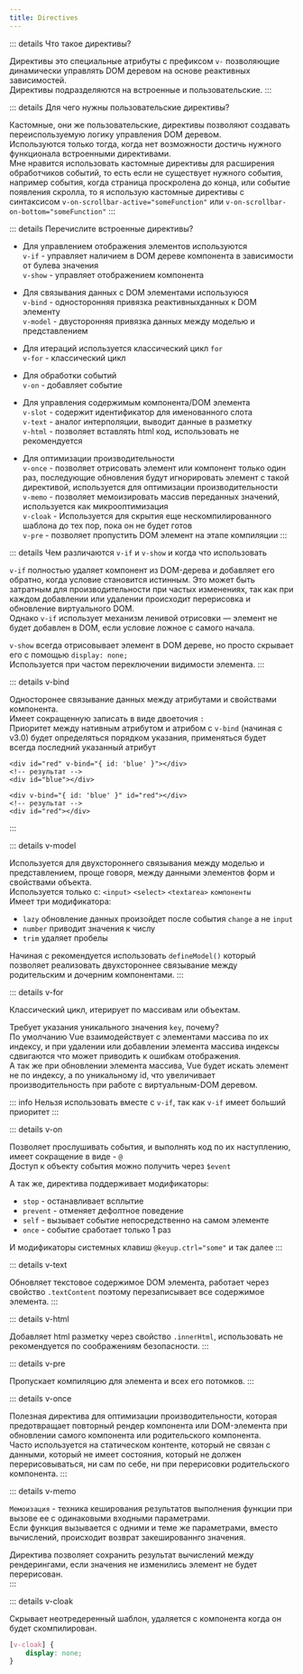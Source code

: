 ```yaml
---
title: Directives
---
```


::: details Что такое директивы?

Директивы это специальные атрибуты с префиксом `v-` позволяющие динамически управлять DOM деревом на основе реактивных зависимостей.  
Директивы подразделяются на встроенные и пользовательские.
:::

::: details Для чего нужны пользовательские директивы?

Кастомные, они же пользовательские, директивы позволяют создавать переиспользуемую логику управления DOM деревом.  
Используются только тогда, когда нет возможности достичь нужного функционала встроенными директивами.  
Мне нравится использовать кастомные директивы для расширения обработчиков событий, то есть если не существyет нужного события, например события, когда страница проскролена до конца, или событие появления скролла, то я использую кастомные директивы с синтаксисом `v-on-scrollbar-active="someFunction"` или `v-on-scrollbar-on-bottom="someFunction"`
:::

::: details Перечислите встроенные директивы?

-   Для управлением отображения элементов используются  
    `v-if` - управляет наличием в DOM дереве компонента в зависимости от булева значения  
    `v-show` - управляет отображением компонента

-   Для связывания данных с DOM элементами используюся  
    `v-bind` - односторонняя привязка реактивныхданных к DOM элементу  
    `v-model` - двусторонняя привязка данных между моделью и представлением

-   Для итераций используется класcический цикл `for`  
    `v-for` - классический цикл

-   Для обработки событий  
    `v-on` - добавляет событие

-   Для управления содержимым компонента/DOM элемента  
    `v-slot` - содержит идентификатор для именованного слота  
    `v-text` - аналог интерполяции, выводит данные в разметку  
    `v-html` - позволяет вставлять html код, использовать не рекомендуется

-   Для оптимизации производительности  
     `v-once` - позволяет отрисовать элемент или компонент только один раз, последующие обновления будут игнорировать элемент с такой директивой, используется для оптимизации производительности  
     `v-memo` <Badge type="tip" text="v3.2+" vertical="middle" /> - позволяет мемоизировать массив переданных значений, используется как микрооптимизация  
     `v-cloak` - Используется для скрытия еще нескомпилированного шаблона до тех пор, пока он не будет готов  
     `v-pre` - позволяет пропустить DOM элемент на этапе компиляции
    :::

::: details Чем различаются `v-if` и `v-show` и когда что использовать

`v-if` полностью удаляет компонент из DOM-дерева и добавляет его обратно, когда условие становится истинным. Это может быть затратным для производительности при частых изменениях, так как при каждом добавлении или удалении происходит перерисовка и обновление виртуального DOM.  
Однако `v-if` использует механизм ленивой отрисовки — элемент не будет добавлен в DOM, если условие ложное с самого начала.

`v-show` всегда отрисовывает элемент в DOM дереве, но просто скрывает его с помощью `display: none;`  
Используется при частом переключении видимости элемента.
:::

::: details v-bind

Односторонее связывание данных между атрибутами и свойствами компонента.  
Имеет сокращенную записать в виде двоеточия `:`  
Приоритет между нативным атрибутом и атрибом с `v-bind` (начиная с v3.0) будет определяться порядком указания, применяться будет всегда последний указанный атрибут

```vue
<div id="red" v-bind="{ id: 'blue' }"></div>
<!-- результат -->
<div id="blue"></div>

<div v-bind="{ id: 'blue' }" id="red"></div>
<!-- результат -->
<div id="red"></div>
```

:::

::: details v-model

Используется для двухстороннего связывания между моделью и представлением, проще говоря, между данными элементов форм и свойствами объекта.  
Используется только с: `<input>` `<select>` `<textarea>` `компоненты`  
Имеет три модификатора:

-   `lazy` обновление данных произойдет после события `change` а не `input`
-   `number` приводит значения к числу
-   `trim` удаляет пробелы

Начиная с <Badge type="tip" text="v3.4" vertical="middle" /> рекомендуется использовать `defineModel()` который позволяет реализовать двухстороннее связывание между родительским и дочерним компонентами.
:::

::: details v-for

Класcический цикл, итерирует по массивам или объектам.

Требует указания уникального значения `key`, почему?  
По умолчанию Vue взаимодействует с элементами массива по их индексу, и при удалении или добавлении элемента массива индексы сдвигаются что может приводить к ошибкам отображения.  
А так же при обновлении элемента массива, Vue будет искать элемент не по индексу, а по уникальному id, что увеличивает производительность при работе с виртуальным-DOM деревом.

::: info
Нельзя использовать вместе с `v-if`, так как `v-if` имеет больший приоритет
:::

::: details v-on

Позволяет прослушивать события, и выполнять код по их наступлению, имеет сокращение в виде - `@`  
Доступ к объекту события можно получить через `$event`

А так же, директива поддерживает модификаторы:

-   `stop` - останавливает всплытие
-   `prevent` - отменяет дефолтное поведение
-   `self` - вызывает событие непосредственно на самом элементе
-   `once` - событие сработает только 1 раз

И модификаторы системных клавиш `@keyup.ctrl="some"` и так далее
:::

::: details v-text

Обновляет текстовое содержимое DOM элемента, работает через свойство `.textContent` поэтому перезаписывает все содержимое элемента.
:::

::: details v-html

Добавляет html разметку через свойство `.innerHtml`, использовать не рекомендуется по соображениям безопасности.
:::

::: details v-pre

Пропускает компиляцию для элемента и всех его потомков.
:::

::: details v-once

Полезная директива для оптимизации производительности, которая предотвращает повторный рендер компонента или DOM-элемента при обновлении самого компонента или родительского компонента.  
Часто используется на статическом контенте, который не связан с данными, который не имеет состояния, который не должен перерисовываться, ни сам по себе, ни при перерисовки родительского компонента.
:::

::: details v-memo

`Мемоизация` - техника кеширования результатов выполнения функции при вызове ее с одинаковыми входными параметрами.  
Если функция вызывается с одними и теме же параметрами, вместо вычислений, происходит возврат закешированнго значения.

Директива позволяет сохранить результат вычислений между рендерингами, если значения не изменились элемент не будет перерисован.  
:::

::: details v-cloak

Скрывает неотредеренный шаблон, удаляется с компонента когда он будет скомпилирован.

```css
[v-cloak] {
    display: none;
}
```
